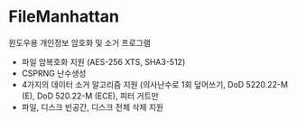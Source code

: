 # FileManhattan
윈도우용 개인정보 암호화 및 소거 프로그램
- 파일 암복호화 지원 (AES-256 XTS, SHA3-512)
- CSPRNG 난수생성
- 4가지의 데이터 소거 알고리즘 지원 (의사난수로 1회 덮어쓰기, DoD 5220.22-M (E), DoD 520.22-M (ECE), 피터 거트만
- 파일, 디스크 빈공간, 디스크 전체 삭제 지원

